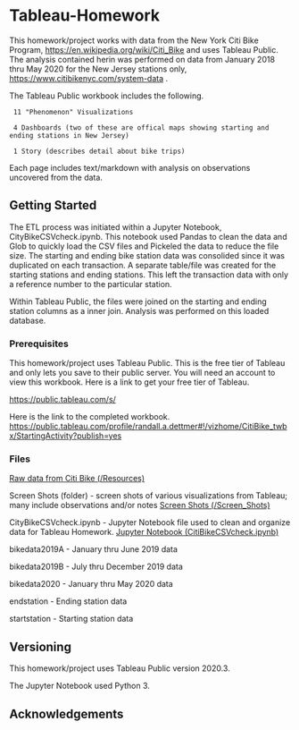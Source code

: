 # Tableau-Homework

This homework/project works with data from the New York Citi Bike Program, https://en.wikipedia.org/wiki/Citi_Bike and uses Tableau Public. 
The analysis contained herin was performed on data from January 2018 thru May 2020 for the New Jersey stations only, https://www.citibikenyc.com/system-data .

The Tableau Public workbook includes the following.

	 11 "Phenomenon" Visualizations
	 
	 4 Dashboards (two of these are offical maps showing starting and ending stations in New Jersey)
	  
	 1 Story (describes detail about bike trips)
	 
Each page includes text/markdown with analysis on observations uncovered from the data.

## Getting Started
The ETL process was initiated within a Jupyter Notebook, CityBikeCSVcheck.ipynb.
This notebook used Pandas to clean the data and Glob to quickly load the CSV files and Pickeled the data to reduce the file size. 
The starting and ending bike station data was consolided since it was duplicated on each transaction. A separate table/file was created for the starting stations and ending stations. This left the transaction data with only a reference number to the particular station.

Within Tableau Public, the files were joined on the starting and ending station columns as a inner join. Analysis was performed on this loaded database.

### Prerequisites

This homework/project uses Tableau Public. This is the free tier of Tableau and only lets you save to their public server. You will need an account to view this workbook. Here is a link to get your free tier of Tableau.

https://public.tableau.com/s/

Here is the link to the completed workbook.
https://public.tableau.com/profile/randall.a.dettmer#!/vizhome/CitiBike_twbx/StartingActivity?publish=yes

### Files

[Raw data from Citi Bike (/Resources)](/Resources)

Screen Shots (folder) - screen shots of various visualizations from Tableau; many include observations and/or notes
[Screen Shots (/Screen_Shots)](/Screen_Shots)

CityBikeCSVcheck.ipynb - Jupyter Notebook file used to clean and organize data for Tableau Homework.
[Jupyter Notebook (CitiBikeCSVcheck.ipynb)](CitiBikeCSVcheck.ipynb)

bikedata2019A - January thru June 2019 data

bikedata2019B - July thru December 2019 data

bikedata2020 - January thru May 2020 data

endstation - Ending station data

startstation - Starting station data

## Versioning

This homework/project uses Tableau Public version 2020.3.

The Jupyter Notebook used Python 3.

## Acknowledgements



